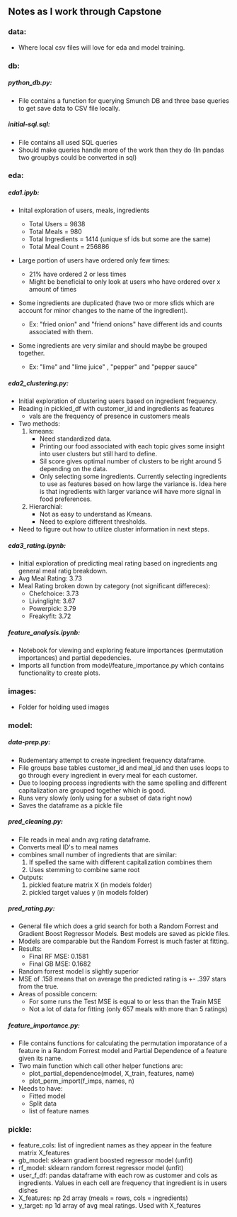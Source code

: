 ## Notes as I work through Capstone


### data:
   - Where local csv files will love for eda and model training.


### db:
##### python_db.py:
- File contains a function for querying Smunch DB and three base queries to get save data to CSV file locally.

##### initial-sql.sql:
- File contains all used SQL queries
- Should make queries handle more of the work than they do (In pandas two groupbys could be converted in sql)


### eda:
##### eda1.ipyb:
- Inital exploration of users, meals, ingredients
  - Total Users = 9838
  - Total Meals = 980
  - Total Ingredients = 1414 (unique sf ids but some are the same)
  - Total Meal Count = 256886

- Large portion of users have ordered only few times:
  - 21% have ordered 2 or less times
  - Might be beneficial to only look at users who have ordered over x amount of times

- Some ingredients are duplicated (have two or more sfids which are account for minor changes to the name of the ingredient).
  - Ex: "fried onion" and "friend onions" have different ids and counts associated with them.
- Some ingredients are very similar and should maybe be grouped together.
  - Ex: "lime" and "lime juice" , "pepper" and "pepper sauce"

##### eda2_clustering.py:
- Initial exploration of clustering users based on ingredient frequency.
- Reading in pickled_df with customer_id and ingredients as features
	- vals are the frequency of presence in customers meals
- Two methods:
	1. kmeans:
		- Need standardized data.
		- Printing our food associated with each topic gives some insight into user clusters but still hard to define.
		- Sil score gives optimal number of clusters to be right around 5 depending on the data.
		- Only selecting some ingredients. Currently selecting ingredients to use as features based on how large the variance is. Idea here is that ingredients with larger variance will have more signal in food preferences.
	2. Hierarchial:
		- Not as easy to understand as Kmeans.
		- Need to explore different thresholds.
- Need to figure out how to utilize cluster information in next steps.

##### eda3_rating.ipynb:
- Initial exploration of predicting meal rating based on ingredients ang general meal ratig breakdown.
- Avg Meal Rating: 3.73
- Meal Rating broken down by category (not significant differeces):
	- Chefchoice: 3.73
	- Livinglight: 3.67
	- Powerpick: 3.79
	- Freakyfit: 3.72

##### feature_analysis.ipynb:
- Notebook for viewing and exploring feature importances (permutation importances) and partial depedencies.
- Imports all function from model/feature_importance.py which contains functionality to create plots.

### images:
- Folder for holding used images


### model:
##### data-prep.py:
- Rudementary attempt to create ingredient frequency dataframe.
- File groups base tables customer_id and meal_id and then uses loops to go through every ingredient in every meal for each customer.
- Due to looping process ingredients with the same spelling and different capitalization are grouped together which is good.
- Runs very slowly (only using for a subset of data right now)
- Saves the dataframe as a pickle file

##### pred_cleaning.py:
- File reads in meal andn avg rating dataframe.
- Converts meal ID's to meal names
- combines small number of ingredients that are similar:
	1. If spelled the same with different capitalization combines them
	2. Uses stemming to combine same root
- Outputs:
	1. pickled feature matrix X (in models folder)
	2. pickled target values y (in models folder)

##### pred_rating.py:
- General file which does a grid search for both a Random Forrest and Gradient Boost Regressor Models. Best models are saved as pickle files.
- Models are comparable but the Random Forrest is much faster at fitting.
- Results:
	- Final RF MSE: 0.1581
	- Final GB MSE: 0.1682
- Random forrest model is slightly superior
- MSE of .158 means that on average the predicted rating is +- .397 stars from the true.
- Areas of possible concern:
	- For some runs the Test MSE is equal to or less than the Train MSE
	- Not a lot of data for fitting (only 657 meals with more than 5 ratings)

##### feature_importance.py:
- File contains functions for calculating the permutation imporatance of a feature in a Random Forrest model and Partial Dependence of a feature given its name.
- Two main function which call other helper functions are:
	- plot_partial_dependence(model, X_train, features, name)
	- plot_perm_import(f_imps, names, n)
- Needs to have:
	- Fitted model
	- Split data
	- list of feature names

### pickle:
* feature_cols: list of ingredient names as they appear in the feature matrix X_features
* gb_model: sklearn gradient boosted regressor model (unfit)
* rf_model: sklearn random forrest regressor model (unfit)
* user_f_df: pandas dataframe with each row as customer and cols as ingredients. Values in each cell are frequency that ingredient is in users dishes
* X_features: np 2d array (meals = rows, cols = ingredients)
* y_target: np 1d array of avg meal ratings. Used with X_features





